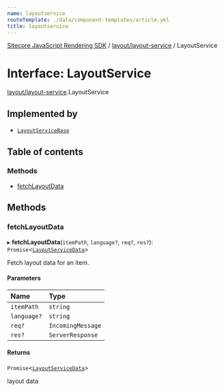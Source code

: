 ```yaml
---
name: layoutservice
routeTemplate: ./data/component-templates/article.yml
title: layoutservice
---
```


[Sitecore JavaScript Rendering SDK](/docs/fundamentals/ref/jss/) / [layout/layout-service](/docs/fundamentals/ref/jss/modules/layout_layout_service) / LayoutService

# Interface: LayoutService

[layout/layout-service](/docs/fundamentals/ref/jss/modules/layout_layout_service).LayoutService

## Implemented by

- [`LayoutServiceBase`](/docs/fundamentals/ref/jss/classes/layout_layout_service/layoutservicebase)

## Table of contents

### Methods

- [fetchLayoutData](/docs/fundamentals/ref/jss/interfaces/layout_layout_service/layoutservice#fetchlayoutdata)

## Methods

### fetchLayoutData

▸ **fetchLayoutData**(`itemPath`, `language?`, `req?`, `res?`): `Promise`<[`LayoutServiceData`](/docs/fundamentals/ref/jss/interfaces/layout_models/layoutservicedata)\>

Fetch layout data for an item.

#### Parameters

| Name | Type |
| :------ | :------ |
| `itemPath` | `string` |
| `language?` | `string` |
| `req?` | `IncomingMessage` |
| `res?` | `ServerResponse` |

#### Returns

`Promise`<[`LayoutServiceData`](/docs/fundamentals/ref/jss/interfaces/layout_models/layoutservicedata)\>

layout data
